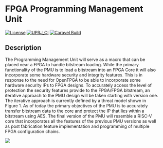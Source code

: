 # FPGA Programming Management Unit

[![License](https://img.shields.io/badge/License-Apache%202.0-blue.svg)](https://opensource.org/licenses/Apache-2.0) [![UPRJ_CI](https://github.com/efabless/caravel_project_example/actions/workflows/user_project_ci.yml/badge.svg)](https://github.com/efabless/caravel_project_example/actions/workflows/user_project_ci.yml) [![Caravel Build](https://github.com/efabless/caravel_project_example/actions/workflows/caravel_build.yml/badge.svg)](https://github.com/efabless/caravel_project_example/actions/workflows/caravel_build.yml)

## Description
The Programming Management Unit will serve as a macro that can be placed near a FPGA to handle bitstream loading. While the primary functionality of the PMU is to load a bitstream into an FPGA Core it will also incorporate some hardware security and integrity features. This is in response to the need for OpenFPGA to be able to incorporate some hardware security IPs to FPGA designs. To accurately access the level of protection the security features provide to the FPGA/FPGA bitstream, an iterative approach to the PMU design will be taken starting with version one. The iterative approach is currently defined by a threat model shown in Figure 1. As of today the primary objectives of the PMU is to accurately transfer bitstream data to the core and protect the IP that lies within a bitstream using AES. The final version of the PMU will resemble a RISC-V core that incorporates all the features of the previous PMU versions as well as post fabrication feature implementation and programming of multiple FPGA configuration chains.

<p>
  <img src="../Screen Shot 2022-06-08 at 6.35.23 PM.png">
</p>
